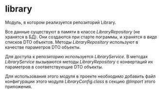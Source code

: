 # library
Модуль, в котором реализуется репозиторий Library. 

Все данные существуют в памяти в классе *LibraryRepository* (не хранятся в БД). Они создаются при старте пограммы, и
хранятся в виде списков DTO объектов. Методы *LibraryRepository* используют в качестве параметров DTO объекты. 

Для доступа к репозиторию используется *LibraryService*. В методах *LibraryService* вызываются методы *LibraryRepository*
с конвертаций их параметров в соответствующие DTO объекты.

Для использования этого модуля в проекте необходимо добавить файл конфигурации этого модуля *LibraryConfig.class* в
секцию *@Import* этого приложения.
